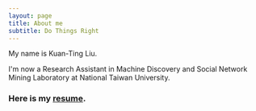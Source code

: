 ```yaml
---
layout: page
title: About me
subtitle: Do Things Right
---
```


My name is Kuan-Ting Liu. 

I'm now a Research Assistant in Machine Discovery and Social Network Mining Laboratory at National Taiwan University.

### Here is my [resume](http://tim02468.github.io/tim02468.github.io/cv.pdf).
      
